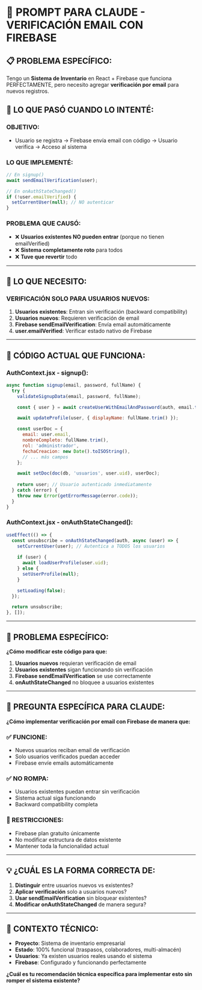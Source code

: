 # 🔐 PROMPT PARA CLAUDE - VERIFICACIÓN EMAIL CON FIREBASE

## 📋 **PROBLEMA ESPECÍFICO:**

Tengo un **Sistema de Inventario** en React + Firebase que funciona PERFECTAMENTE, pero necesito agregar **verificación por email** para nuevos registros.

## 🚨 **LO QUE PASÓ CUANDO LO INTENTÉ:**

### **OBJETIVO:**
- Usuario se registra → Firebase envía email con código → Usuario verifica → Acceso al sistema

### **LO QUE IMPLEMENTÉ:**
```javascript
// En signup()
await sendEmailVerification(user);

// En onAuthStateChanged() 
if (!user.emailVerified) {
  setCurrentUser(null); // NO autenticar
}
```

### **PROBLEMA QUE CAUSÓ:**
- ❌ **Usuarios existentes NO pueden entrar** (porque no tienen emailVerified)
- ❌ **Sistema completamente roto** para todos
- ❌ **Tuve que revertir** todo

---

## 🎯 **LO QUE NECESITO:**

### **VERIFICACIÓN SOLO PARA USUARIOS NUEVOS:**
1. **Usuarios existentes**: Entran sin verificación (backward compatibility)
2. **Usuarios nuevos**: Requieren verificación de email
3. **Firebase sendEmailVerification**: Envía email automáticamente
4. **user.emailVerified**: Verificar estado nativo de Firebase

---

## 🔧 **CÓDIGO ACTUAL QUE FUNCIONA:**

### **AuthContext.jsx - signup():**
```javascript
async function signup(email, password, fullName) {
  try {
    validateSignupData(email, password, fullName);

    const { user } = await createUserWithEmailAndPassword(auth, email.trim(), password);

    await updateProfile(user, { displayName: fullName.trim() });

    const userDoc = {
      email: user.email,
      nombreCompleto: fullName.trim(),
      rol: 'administrador',
      fechaCreacion: new Date().toISOString(),
      // ... más campos
    };

    await setDoc(doc(db, 'usuarios', user.uid), userDoc);
    
    return user; // Usuario autenticado inmediatamente
  } catch (error) {
    throw new Error(getErrorMessage(error.code));
  }
}
```

### **AuthContext.jsx - onAuthStateChanged():**
```javascript
useEffect(() => {
  const unsubscribe = onAuthStateChanged(auth, async (user) => {
    setCurrentUser(user); // Autentica a TODOS los usuarios
    
    if (user) {
      await loadUserProfile(user.uid);
    } else {
      setUserProfile(null);
    }

    setLoading(false);
  });

  return unsubscribe;
}, []);
```

---

## 🚨 **PROBLEMA ESPECÍFICO:**

**¿Cómo modificar este código para que:**

1. **Usuarios nuevos** requieran verificación de email
2. **Usuarios existentes** sigan funcionando sin verificación
3. **Firebase sendEmailVerification** se use correctamente
4. **onAuthStateChanged** no bloquee a usuarios existentes

---

## 🎯 **PREGUNTA ESPECÍFICA PARA CLAUDE:**

**¿Cómo implementar verificación por email con Firebase de manera que:**

### **✅ FUNCIONE:**
- Nuevos usuarios reciban email de verificación
- Solo usuarios verificados puedan acceder
- Firebase envíe emails automáticamente

### **✅ NO ROMPA:**
- Usuarios existentes puedan entrar sin verificación
- Sistema actual siga funcionando
- Backward compatibility completa

### **🔧 RESTRICCIONES:**
- Firebase plan gratuito únicamente
- No modificar estructura de datos existente
- Mantener toda la funcionalidad actual

---

## 💡 **¿CUÁL ES LA FORMA CORRECTA DE:**

1. **Distinguir** entre usuarios nuevos vs existentes?
2. **Aplicar verificación** solo a usuarios nuevos?
3. **Usar sendEmailVerification** sin bloquear existentes?
4. **Modificar onAuthStateChanged** de manera segura?

---

## 📁 **CONTEXTO TÉCNICO:**

- **Proyecto**: Sistema de inventario empresarial
- **Estado**: 100% funcional (traspasos, colaboradores, multi-almacén)
- **Usuarios**: Ya existen usuarios reales usando el sistema
- **Firebase**: Configurado y funcionando perfectamente

**¿Cuál es tu recomendación técnica específica para implementar esto sin romper el sistema existente?**
